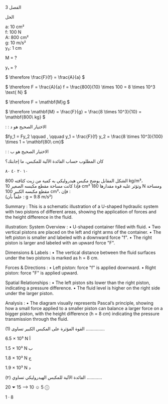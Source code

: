 3
الفصل <!-- text, from page 0 (l=0.851,t=0.047,r=0.927,b=0.088), with ID 2eca6ca0-1827-49ee-b204-dc1acbb8fc98 -->

الحل <!-- text, from page 0 (l=0.806,t=0.105,r=0.940,b=0.129), with ID 041e5091-b375-4018-a558-f3e53705ddb0 -->

a: 10 cm²  
f: 100 N  
A: 800 cm²  
g: 10 m/s²  
y₂: 1 cm <!-- text, from page 0 (l=0.089,t=0.130,r=0.732,b=0.164), with ID 74152b88-6a30-4373-a012-cc6d6cafb20b -->

M = ?

y₁ = ? <!-- text, from page 0 (l=0.088,t=0.168,r=0.262,b=0.203), with ID e25a8e9b-17c9-4031-9fae-4f5050cab956 -->

$ \therefore \frac{F}{f} = \frac{A}{a} $

$ \therefore F = \frac{A}{a} f = \frac{800}{10} \times 100 = 8 \times 10^3 \text{ N} $ <!-- text, from page 0 (l=0.085,t=0.214,r=0.909,b=0.252), with ID 45a2edfb-a2e0-418e-a9dd-5e36a4227b88 -->

$ \therefore F = \mathbf{M}g $

$ \therefore \mathbf{M} = \frac{F}{g} = \frac{8 \times 10^3}{10} = \mathbf{800\ kg} $ <!-- text, from page 0 (l=0.087,t=0.263,r=0.687,b=0.300), with ID be1dbe15-56f9-470c-aaae-2fd59962aa80 -->

: :  الاختيار الصحيح هو  د <!-- text, from page 0 (l=0.650,t=0.317,r=0.880,b=0.346), with ID fb24d6db-c2a4-4ddc-883e-d6e5706dc282 -->

$fy_1 = Fy_2 \qquad , \qquad y_1 = \frac{F}{f} y_2 = \frac{8 \times 10^3}{100} \times 1 = \mathbf{80\ cm}$ <!-- text, from page 0 (l=0.088,t=0.360,r=0.702,b=0.397), with ID 89ee257c-9434-4a3e-8c01-b4f938efa7c2 -->

: : الاختيار الصحيح هو ب <!-- text, from page 0 (l=0.652,t=0.413,r=0.882,b=0.438), with ID cac9c01b-dab7-4e7c-bb42-0f60c4e339d9 -->

كان المطلوب حساب الفائدة الآلية للمكبس، ما إجابتك؟

١٠  ٢٠  ٤٠  ٨٠ <!-- text, from page 0 (l=0.092,t=0.445,r=0.907,b=0.518), with ID f66fd5db-989f-4208-8160-270b7ceca721 -->

الشكل المقابل يوضح مكبس هيدروليكي به كمية من زيت كثافته 800 kg/m³،  
فإذا كانت مساحة مقطع مكبسه الصغير 10 cm² وتؤثر عليه قوة مقدارها 180 N ومساحة مقطع مكبسه الكبير 100 cm²، فإن :  
(علماً بأن : g = 9.8 m/s²) <!-- text, from page 0 (l=0.334,t=0.559,r=0.928,b=0.723), with ID 8c9e6b3d-00bc-43ac-ac70-7ce7ca2e10ca -->

Summary : This is a schematic illustration of a U-shaped hydraulic system with two pistons of different areas, showing the application of forces and the height difference in the fluid.

illustration:
System Overview :
  • U-shaped container filled with fluid.
  • Two vertical pistons are placed on the left and right arms of the container.
  • The left piston is smaller and labeled with a downward force "f".
  • The right piston is larger and labeled with an upward force "F".

Dimensions & Labels :
  • The vertical distance between the fluid surfaces under the two pistons is marked as h = 8 cm.

Forces & Directions :
  • Left piston: force "f" is applied downward.
  • Right piston: force "F" is applied upward.

Spatial Relationships :
  • The left piston sits lower than the right piston, indicating a pressure difference.
  • The fluid level is higher on the right side under the larger piston.

Analysis :
  • The diagram visually represents Pascal’s principle, showing how a small force applied to a smaller piston can balance a larger force on a bigger piston, with the height difference (h = 8 cm) indicating the pressure transmission through the fluid. <!-- figure, from page 0 (l=0.086,t=0.596,r=0.302,b=0.754), with ID 0618ee07-c313-4215-a1da-f92ec0c06002 -->

(1) القوة المؤثرة على المكبس الكبير تساوى ...............

6.5 × 10³ N  أ

1.5 × 10³ N  ب

1.8 × 10³ N  ج

1.9 × 10³ N  د <!-- text, from page 0 (l=0.368,t=0.728,r=0.909,b=0.824), with ID 11b1afab-4e14-4c62-b816-8e426953ff1e -->

(٢) الفائدة الآلية للمكبس الهيدروليكي تساوي ............ <!-- text, from page 0 (l=0.471,t=0.834,r=0.910,b=0.860), with ID 0bbbc26a-930b-4f66-a4e3-66c0664cd185 -->

20 ⏷    15 ⟶    10 ☺    5 ⓘ <!-- text, from page 0 (l=0.282,t=0.866,r=0.882,b=0.895), with ID 6b2339fa-62e5-49fe-ac5c-0b2a59d8fa45 -->

$1 \cdot 8$ <!-- marginalia, from page 0 (l=0.873,t=0.936,r=0.926,b=0.962), with ID a7c650ed-c0be-4bcf-8816-bcbcf98da8c8 -->